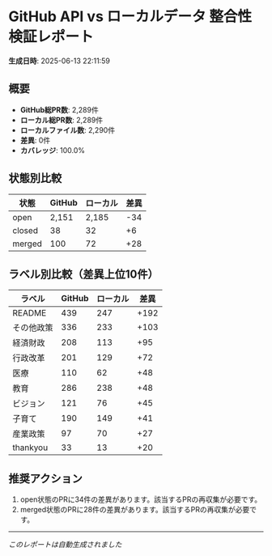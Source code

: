 # GitHub API vs ローカルデータ 整合性検証レポート

**生成日時**: 2025-06-13 22:11:59

## 概要

- **GitHub総PR数**: 2,289件
- **ローカル総PR数**: 2,289件
- **ローカルファイル数**: 2,290件
- **差異**: 0件
- **カバレッジ**: 100.0%

## 状態別比較

| 状態 | GitHub | ローカル | 差異 |
|------|--------|----------|------|
| open | 2,151 | 2,185 | -34 |
| closed | 38 | 32 | +6 |
| merged | 100 | 72 | +28 |

## ラベル別比較（差異上位10件）

| ラベル | GitHub | ローカル | 差異 |
|--------|--------|----------|------|
| README | 439 | 247 | +192 |
| その他政策 | 336 | 233 | +103 |
| 経済財政 | 208 | 113 | +95 |
| 行政改革 | 201 | 129 | +72 |
| 医療 | 110 | 62 | +48 |
| 教育 | 286 | 238 | +48 |
| ビジョン | 121 | 76 | +45 |
| 子育て | 190 | 149 | +41 |
| 産業政策 | 97 | 70 | +27 |
| thankyou | 33 | 13 | +20 |

## 推奨アクション

1. open状態のPRに34件の差異があります。該当するPRの再収集が必要です。
2. merged状態のPRに28件の差異があります。該当するPRの再収集が必要です。

---
*このレポートは自動生成されました*